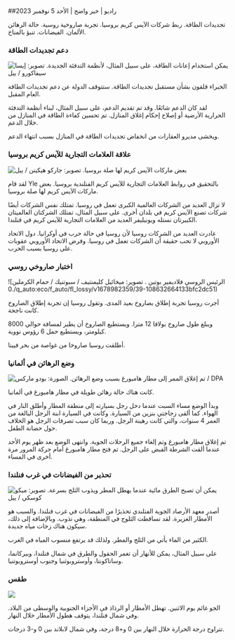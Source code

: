##راديو \| خبر واضح \| الأحد 5 نوفمبر 2023

تجديدات الطاقة. ربط شركات الآيس كريم بروسيا. تجربة صاروخية روسية. حالة الرهائن الألمان. الفيضانات. تنبؤ بالمناخ.

### دعم تجديدات الطاقة

![يمكن استخدام إعانات الطاقة، على سبيل المثال، لأنظمة التدفئة الجديدة. تصوير: إيسا سيفاكورو / ييل](https://images.cdn.yle.fi/image/upload/c_crop,h_3349,w_5954,x_0,y_325/ar_1.7777777777777777,c_fill,g_faces,h_675,w_1200/dpr_1.0/q_auto:eco/f_auto/fl_lossy/v1676637402/39-107442463ef747ea1acd)

الخبراء قلقون بشأن مستقبل تجديدات الطاقة. ستتوقف الدولة عن دعم تجديدات الطاقة العام المقبل.

لقد كان الدعم شائعًا. وقد تم تقديم الدعم، على سبيل المثال، لبناء أنظمة التدفئة الحرارية الأرضية أو إصلاح إحكام إغلاق المنازل. تم تحسين كفاءة الطاقة في المنازل من خلال الدعم.

ويخشى مديرو العقارات من انخفاض تجديدات الطاقة في المنازل بسبب انتهاء الدعم.

### علاقة العلامات التجارية للآيس كريم بروسيا

![بعض ماركات الآيس كريم لها صلة بروسيا. تصوير: جاركو هيكينن / ييل](https://images.cdn.yle.fi/image/upload/c_crop,h_2268,w_4031,x_0,y_0/ar_1.7777777777777777,c_fill,g_faces,h_675,w_1200/dpr_1.0/q_auto:eco/f_auto/fl_lossy/v1682321321/39-110323664462e3b6fb8b)

لقد قام Yle بالتحقيق في روابط العلامات التجارية للآيس كريم الفنلندية بروسيا. بعض ماركات الآيس كريم لها صلة بروسيا.

لا تزال العديد من الشركات العالمية الكبرى تعمل في روسيا. تمتلك نفس الشركات أيضًا شركات تصنع الآيس كريم في بلدان أخرى. على سبيل المثال، تمتلك الشركتان العالميتان الكبيرتان نستله ويونيليفر العديد من العلامات التجارية للآيس كريم في فنلندا.

غادرت العديد من الشركات روسيا لأن روسيا في حالة حرب في أوكرانيا. دول الاتحاد الأوروبي لا تحب حقيقة أن الشركات تعمل في روسيا. وفرض الاتحاد الأوروبي عقوبات على روسيا بسبب الحرب.

### اختبار صاروخي روسي

![الرئيس الروسي فلاديمير بوتين . تصوير: ميخائيل كليمنتيف / سبوتنيك / حمام الكرملين .0/q_auto:eco/f_auto/fl_lossy/v1678982359/39-108632664133bfc2dc51)

أجرت روسيا تجربة إطلاق بصاروخ بعيد المدى. وتقول روسيا إن تجربة إطلاق الصاروخ كانت ناجحة.

ويبلغ طول صاروخ بولافا 12 مترا. ويستطيع الصاروخ أن يطير لمسافة حوالي 8000 كيلومتر، ويستطيع حمل 6 رؤوس نووية.

أطلقت روسيا صاروخا من غواصة من بحر فيينا.

### وضع الرهائن في ألمانيا

![تم إغلاق الممر إلى مطار هامبورغ بسبب وضع الرهائن. الصورة: بودو ماركس / DPA](https://images.cdn.yle.fi/image/upload/c_crop,h_2703,w_4806,x_0,y_500/ar_1.777777777777777,c_fill,g_faces,h_675,w_1200/dpr_1.0/q_auto:eco/f_auto/fl_lossy/v1699181525/39-11959676547736ea1bc0)

كانت هناك حالة رهائن طويلة في مطار هامبورغ في ألمانيا.

وبدأ الوضع مساء السبت عندما دخل رجل بسيارته إلى منطقة المطار وأطلق النار في الهواء. كما ألقى زجاجتي بنزين من السيارة. وكانت في السيارة ابنة الرجل البالغة من العمر 4 سنوات، والتي كانت رهينة الرجل. وربما كان سبب تصرفات الرجل هو الخلاف حول حضانة الطفل.

تم إغلاق مطار هامبورغ وتم إلغاء جميع الرحلات الجوية. وانتهى الوضع بعد ظهر يوم الأحد عندما ألقت الشرطة القبض على الرجل. تم فتح مطار هامبورغ أمام حركة المرور مرة أخرى في المساء.

### تحذير من الفيضانات في غرب فنلندا

![يمكن أن تصبح الطرق مائية عندما يهطل المطر ويذوب الثلج بسرعة. تصوير: ميكو كوسكي / ييل](https://images.cdn.yle.fi/image/upload/c_crop,h_3078,w_5472,x_0,y_218/ar_1.7777777777777777,c_fill,g_faces,h_675,w_1200/dpr_1.0/q_auto:eco/f_auto/fl_lossy/v1697618867/39-11828126521489e76d51)

أصدر معهد الأرصاد الجوية الفنلندي تحذيرًا من الفيضانات في غرب فنلندا. والسبب هو الأمطار الغزيرة. لقد تساقطت الثلوج في المنطقة، وهي تذوب. وبالإضافة إلى ذلك، سيكون هناك زخات مياه جديدة.

الكثير من الماء يأتي من الثلج والمطر. ولذلك قد يرتفع منسوب المياه في الغرب.

على سبيل المثال، يمكن للأنهار أن تغمر الحقول والطرق في شمال فنلندا، وبيركانما، وساتاكونتا، وأوستروبوثنيا وجنوب أوستروبوتنيا.

### طقس

![](https://images.cdn.yle.fi/image/upload/c_crop,h_1080,w_1919,x_0,y_0/ar_1.7777777777777777,c_fill,g_faces,h_675,w_1200/dpr_1.0/q_auto:eco/f_auto/fl_lossy/v1699200945/39-11960206547bf95c98f5)

الجو غائم يوم الاثنين. تهطل الأمطار أو الرذاذ في الأجزاء الجنوبية والوسطى من البلاد. وفي شمال فنلندا، يتوقف هطول الأمطار خلال النهار.

تتراوح درجة الحرارة خلال النهار بين 0 و+8 درجة، وفي شمال لابلاند بين 0 و-3 درجات.